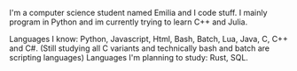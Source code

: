 I'm a computer science student named Emilia and I code stuff.
I mainly program in Python and im currently trying to learn C++ and Julia.

Languages I know: Python, Javascript, Html, Bash, Batch, Lua, Java, C, C++ and C#. (Still studying all C variants and technically bash and batch are scripting languages)
Languages I'm planning to study: Rust, SQL.
<!---
Mily-the-coder/Mily-the-coder is a ✨ special ✨ repository because its `README.md` (this file) appears on your GitHub profile.
You can click the Preview link to take a look at your changes.
--->
